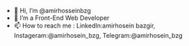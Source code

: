 - 👋 Hi, I’m @amirhosseinbzg
- 👀 I’m a Front-End Web Developer
- 📫 How to reach me : LinkedIn:amirhosein bazgir, Instageram:@amirhosein_bzg, Telegram:@amirhosein_bzg

<!---
amirhosseinbzg/amirhosseinbzg is a ✨ special ✨ repository because its `README.md` (this file) appears on your GitHub profile.
You can click the Preview link to take a look at your changes.
--->
